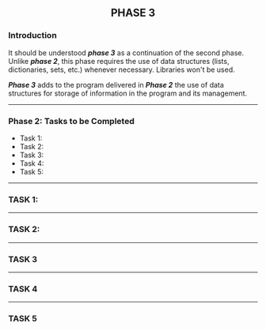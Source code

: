 ## <p align="center">PHASE 3</p>


### Introduction

It should be understood ***phase 3*** as a continuation of the second phase. Unlike ***phase 2***, this phase requires the use of data structures (lists, dictionaries, sets, etc.) whenever necessary. Libraries won't be used.

***Phase 3*** adds to the program delivered in ***Phase 2*** the use of data structures for storage of information in the program and its management.


---

### Phase 2: Tasks to be Completed
- Task 1: 
- Task 2: 
- Task 3: 
- Task 4:
- Task 5:

---

### TASK 1: 

---

### TASK 2: 
                                            
---

### TASK 3

---

### TASK 4

---

### TASK 5

